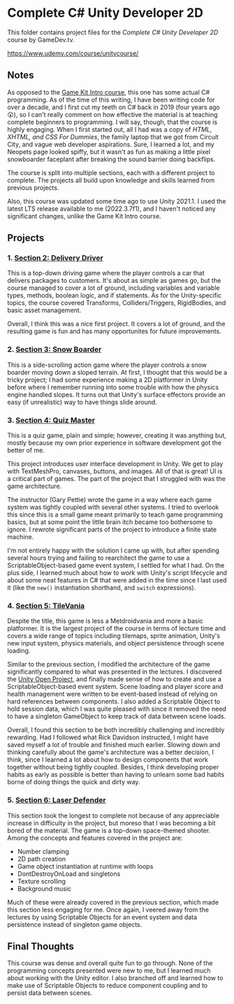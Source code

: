 # Complete C# Unity Developer 2D

This folder contains project files for the *Complete C# Unity Developer 2D* course by GameDev.tv.

https://www.udemy.com/course/unitycourse/

## Notes

As opposed to the [Game Kit Intro course](../unity_3d_video_game_kit_introduction), this one has some actual C# programming. As of the time of this writing, I have been writing code for over a decade, and I first cut my teeth on C# back in 2019 (four years ago 😲), so I can't really comment on how effective the material is at teaching complete beginners to programming. I will say, though, that the course is highly engaging. When I first started out, all I had was a copy of *HTML, XHTML, and CSS For Dummies*, the family laptop that we got from Circuit City, and vague web developer aspirations. Sure, I learned a lot, and my Neopets page looked spiffy, but it wasn't as fun as making a little pixel snowboarder faceplant after breaking the sound barrier doing backflips.

The course is split into multiple sections, each with a different project to complete. The projects all build upon knowledge and skills learned from previous projects.

Also, this course was updated some time ago to use Unity 2021.1. I used the latest LTS release available to me (2022.3.7f1), and I haven't noticed any significant changes, unlike the Game Kit Intro course.

## Projects

### 1. [Section 2: Delivery Driver](Section_2)

This is a top-down driving game where the player controls a car that delivers packages to customers. It's about as simple as games go, but the course managed to cover a lot of ground, including variables and variable types, methods, boolean logic, and if statements. As for the Unity-specific topics, the course covered Transforms, Colliders/Triggers, RigidBodies, and basic asset management.

Overall, I think this was a nice first project. It covers a lot of ground, and the resulting game is fun and has many opportunites for future improvements.

### 2. [Section 3: Snow Boarder](Section_3)

This is a side-scrolling action game where the player controls a snow boarder moving down a sloped terrain. At first, I thought that this would be a tricky project; I had some experience making a 2D platformer in Unity before where I remember running into some trouble with how the physics engine handled slopes. It turns out that Unity's surface effectors provide an easy (if unrealistic) way to have things slide around.

### 3. [Section 4: Quiz Master](Section_4)

This is a quiz game, plain and simple; however, creating it was anything but, mostly because my own prior experience in software development got the better of me.

This project introduces user interface development in Unity. We get to play with TextMeshPro, canvases, buttons, and images. All of that is great! UI is a critical part of games. The part of the project that I struggled with was the game architecture.

The instructor (Gary Pettie) wrote the game in a way where each game system was tightly coupled with several other systems. I tried to overlook this since this is a small game meant primarily to teach game programming basics, but at some point the little brain itch became too bothersome to ignore. I rewrote significant parts of the project to introduce a finite state machine.

I'm not entirely happy with the solution I came up with, but after spending several hours trying and failing to rearchitect the game to use a ScriptableObject-based game event system, I settled for what I had. On the plus side, I learned much about how to work with Unity's script lifecycle and about some neat features in C# that were added in the time since I last used it (like the `new()` instantiation shorthand, and `switch` expressions).

### 4. [Section 5: TileVania](Section_5)

Despite the title, this game is less a Metdroidvania and more a basic platformer. It is the largest project of the course in terms of lecture time and covers a wide range of topics including tilemaps, sprite animation, Unity's new input system, physics materials, and object persistence through scene loading.

Similar to the previous section, I modified the architecture of the game significantly compared to what was presented in the lectures. I discovered the [Unity Open Project](https://github.com/UnityTechnologies/open-project-1), and finally made sense of how to create and use a ScriptableObject-based event system. Scene loading and player score and health management were written to be event-based instead of relying on hard references between components. I also added a Scriptable Object to hold session data, which I was quite pleased with since it removed the need to have a singleton GameObject to keep track of data between scene loads.

Overall, I found this section to be both incredibly challenging and incredibly rewarding. Had I followed what Rick Davidson instructed, I might have saved myself a lot of trouble and finished much earlier. Slowing down and thinking carefully about the game's architecture was a better decision, I think, since I learned a lot about how to design components that work together without being tightly coupled. Besides, I think developing proper habits as early as possible is better than having to unlearn some bad habits borne of doing things the quick and dirty way.

### 5. [Section 6: Laser Defender](Section_6)

This section took the longest to complete not because of any appreciable increase in difficulty in the project, but moreso that I was becoming a bit bored of the material. The game is a top-down space-themed shooter. Among the concepts and features covered in the project are:

* Number clamping
* 2D path creation
* Game object instantiation at runtime with loops
* DontDestroyOnLoad and singletons
* Texture scrolling
* Background music

Much of these were already covered in the previous section, which made this section less engaging for me. Once again, I veered away from the lectures by using Scriptable Objects for an event system and data persistence instead of singleton game objects.

## Final Thoughts

This course was dense and overall quite fun to go through. None of the programming concepts presented were new to me, but I learned much about working with the Unity editor. I also branched off and learned how to make use of Scriptable Objects to reduce component coupling and to persist data between scenes.